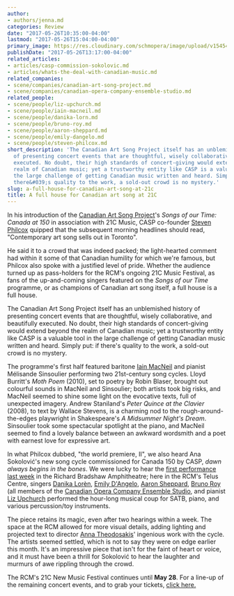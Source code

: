 ```yaml
---
author:
- authors/jenna.md
categories: Review
date: "2017-05-26T10:35:00-04:00"
lastmod: "2017-05-26T15:04:00-04:00"
primary_image: https://res.cloudinary.com/schmopera/image/upload/v1545409169/media/webhook-uploads/1495807241990/2017-05-26---21C-Collage.jpg.jpg
publishDate: "2017-05-26T13:17:00-04:00"
related_articles:
- articles/casp-commission-sokolovic.md
- articles/whats-the-deal-with-canadian-music.md
related_companies:
- scene/companies/canadian-art-song-project.md
- scene/companies/canadian-opera-company-ensemble-studio.md
related_people:
- scene/people/liz-upchurch.md
- scene/people/iain-macneil.md
- scene/people/danika-lorn.md
- scene/people/bruno-roy.md
- scene/people/aaron-sheppard.md
- scene/people/emily-dangelo.md
- scene/people/steven-philcox.md
short_description: 'The Canadian Art Song Project itself has an unblemished history
  of presenting concert events that are thoughtful, wisely collaborative, and beautifully
  executed. No doubt, their high standards of concert-giving would extend beyond the
  realm of Canadian music; yet a trustworthy entity like CASP is a valuable tool in
  the large challenge of getting Canadian music written and heard. Simply put: if
  there&#039;s quality to the work, a sold-out crowd is no mystery.'
slug: a-full-house-for-canadian-art-song-at-21c
title: A full house for Canadian art song at 21C
---
```


In his introduction of the [Canadian Art Song Project](/scene/companies/canadian-art-song-project/)'s *Songs of our Time: Canada at 150* in association with 21C Music, CASP co-founder [Steven Philcox](/scene/people/steven-philcox/) quipped that the subsequent morning headlines should read, "Contemporary art song sells out in Toronto".

He said it to a crowd that was indeed packed; the light-hearted comment had within it some of that Canadian humility for which we're famous, but Philcox also spoke with a justified level of pride. Whether the audience turned up as pass-holders for the RCM's ongoing 21C Music Festival, as fans of the up-and-coming singers featured on the *Songs of our Time* programme, or as champions of Canadian art song itself, a full house is a full house.

The Canadian Art Song Project itself has an unblemished history of presenting concert events that are thoughtful, wisely collaborative, and beautifully executed. No doubt, their high standards of concert-giving would extend beyond the realm of Canadian music; yet a trustworthy entity like CASP is a valuable tool in the large challenge of getting Canadian music written and heard. Simply put: if there's quality to the work, a sold-out crowd is no mystery.

The programme's first half featured baritone [Iain MacNeil](/scene/people/iain-macneil/) and pianist Mélisande Sinsoulier performing two 21st-century song cycles. Lloyd Burritt's *Moth Poem* (2010), set to poetry by Robin Blaser, brought out colourful sounds in MacNeil and Sinsoulier; both artists took big risks, and MacNeil seemed to shine some light on the evocative texts, full of unexpected imagery. Andrew Staniland's *Peter Quince at the Clavier* (2008), to text by Wallace Stevens, is a charming nod to the rough-around-the-edges playwright in Shakespeare's *A Midsummer Night's Dream*. Sinsoulier took some spectacular spotlight at the piano, and MacNeil seemed to find a lovely balance between an awkward wordsmith and a poet with earnest love for expressive art.

In what Philcox dubbed, "the world premiere, II", we also heard Ana Sokolović's new song cycle commissioned for Canada 150 by CASP, *dawn always begins in the bones*. We were lucky to hear the [first performance last week](/casp-commission-sokolovic/) in the Richard Bradshaw Amphitheatre; here in the RCM's Telus Centre, singers [Danika Lorèn](/scene/people/danika-loren/), [Emily D'Angelo](/scene/people/emily-dangelo/), [Aaron Sheppard](/scene/people/aaron-sheppard/), [Bruno Roy](/scene/people/bruno-roy/) (all members of the [Canadian Opera Company Ensemble Studio](/scene/companies/canadian-opera-company-ensemble-studio/), and pianist [Liz Upchurch](/how-to-be-a-coach-with-liz-upchurch/) performed the hour-long musical coup for SATB, piano, and various percussion/toy instruments.

The piece retains its magic, even after two hearings within a week. The space at the RCM allowed for more visual details, adding lighting and projected text to director [Anna Theodosakis](/scene/people/anna-theodosakis/)' ingenious work with the cycle. The artists seemed settled, which is not to say they were on edge earlier this month. It's an impressive piece that isn't for the faint of heart or voice, and it must have been a thrill for Sokolović to hear the laughter and murmurs of awe rippling through the crowd.

The RCM's 21C New Music Festival continues until **May 28**. For a line-up of the remaining concert events, and to grab your tickets, [click here.](https://performance.rcmusic.ca/21c)

